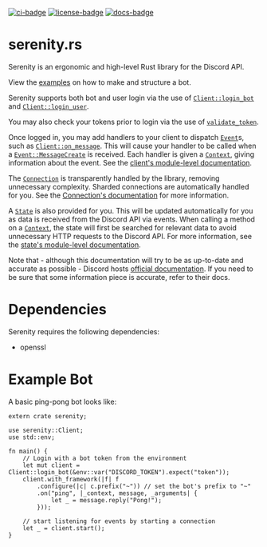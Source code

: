 [![ci-badge][]][ci] [![license-badge][]][license] [![docs-badge][]][docs]

# serenity.rs

Serenity is an ergonomic and high-level Rust library for the Discord API.

View the [examples] on how to make and structure a bot.

Serenity supports both bot and user login via the use of [`Client::login_bot`]
and [`Client::login_user`].

You may also check your tokens prior to login via the use of
[`validate_token`].

Once logged in, you may add handlers to your client to dispatch [`Event`]s,
such as [`Client::on_message`]. This will cause your handler to be called
when a [`Event::MessageCreate`] is received. Each handler is given a
[`Context`], giving information about the event. See the
[client's module-level documentation].

The [`Connection`] is transparently handled by the library, removing
unnecessary complexity. Sharded connections are automatically handled for
you. See the [Connection's documentation][`Connection`] for more
information.

A [`State`] is also provided for you. This will be updated automatically for
you as data is received from the Discord API via events. When calling a
method on a [`Context`], the state will first be searched for relevant data
to avoid unnecessary HTTP requests to the Discord API. For more information,
see the [state's module-level documentation][state docs].

Note that - although this documentation will try to be as up-to-date and
accurate as possible - Discord hosts [official documentation][discord docs]. If
you need to be sure that some information piece is accurate, refer to their
docs.

# Dependencies

Serenity requires the following dependencies:

- openssl

# Example Bot

A basic ping-pong bot looks like:

```rust,no-run
extern crate serenity;

use serenity::Client;
use std::env;

fn main() {
    // Login with a bot token from the environment
    let mut client = Client::login_bot(&env::var("DISCORD_TOKEN").expect("token"));
    client.with_framework(|f| f
        .configure(|c| c.prefix("~")) // set the bot's prefix to "~"
        .on("ping", |_context, message, _arguments| {
            let _ = message.reply("Pong!");
        }));

    // start listening for events by starting a connection
    let _ = client.start();
}
```

[`Client::login_bot`]: https://serenity.zey.moe/serenity/client/struct.Client.html#method.login_bot
[`Client::login_user`]: https://serenity.zey.moe/serenity/client/struct.Client.html#method.login_user
[`Client::on_message`]: https://serenity.zey.moe/serenity/client/struct.Client.html#method.on_message
[`validate_token`]: https://serenity.zey.moe/serenity/client/fn.validate_token.html
[`Connection`]: https://serenity.zey.moe/serenity/client/struct.Connection.html
[`Context`]: https://serenity.zey.moe/serenity/client/struct.Context.html
[`Event`]: https://serenity.zey.moe/serenity/model/enum.Event.html
[`Event::MessageCreate`]: https://serenity.zey.moe/serenity/model/enum.Event.html#MessageCreate.v
[`State`]: https://serenity.zey.moe/serenity/ext/state/struct.State.html
[ci]: https://travis-ci.org/zeyla/serenity.rs
[ci-badge]: https://travis-ci.org/zeyla/serenity.rs.svg?branch=master
[client's module-level documentation]: https://serenity.zey.moe/serenity/client/index.html
[discord docs]: https://discordapp.com/developers/docs/intro
[docs]: https://serenity.zey.moe/
[docs-badge]: https://img.shields.io/badge/docs-online-5023dd.svg
[examples]: https://github.com/zeyla/serenity.rs/tree/master/examples
[license]: https://opensource.org/licenses/ISC
[license-badge]: https://img.shields.io/badge/license-ISC-blue.svg?style=flat-square
[state docs]: https://serenity.zey.moe/serenity/ext/state/index.html

